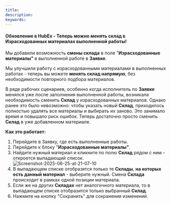 ```yaml
---
title: 
description: 
keywords: 
---
```


#### Обновление в HubEx - Теперь можно менять склад в Израсходованных материалах выполненной работы!

<html>
<meta charset="utf-8">

</html>
<p>Мы добавили возможность <strong>смены склада</strong> в поле "<strong>Израсходованные материалы" </strong>в выполненной работе в <strong>Заявке</strong>.&nbsp;</p>
<p>Мы улучшили работу с израсходованными материалами в выполненных работах - теперь вы можете <strong>менять склад напрямую</strong>, без необходимости повторного подбора материалов.</p>
<p>В ряде рабочих сценариев, особенно когда исполнитель по <strong>Заявке</strong> менялся уже после заполнения выполненной работы, возникала необходимость сменить <strong>Склад</strong> у израсходованных материалов. Однако ранее это было невозможно: чтобы указать новый <strong>Склад</strong>, приходилось полностью удалять все материалы и выбирать их заново. Это занимало время и повышало риск ошибок. Теперь достаточно просто сменить <strong>Склад</strong> в уже добавленном материале.</p>

<p><strong>Как это работает:</strong></p>
<ol>
<li>Перейдите в Заявку, где есть выполненные работы.</li>
<li>Перейдите к блоку "<strong>Израсходованные материалы"</strong>.</li>
<li>Найдите нужный материал и кликните по полю <strong>Склад</strong> рядом с ним - откроется выпадающий список.</li>
<img src="https://i.ibb.co/GfqZ977y/Screenshot-2025-06-25-at-21-07-10.png" alt="Screenshot-2025-06-25-at-21-07-10" border="0" /></div>
<li>В выпадающем списке отобразятся только те <strong>Склады</strong>, <strong>на которых есть данный материал</strong> - выберите нужный. Смена <strong>Склада</strong> происходит в рамках одной позиции материала.</li>
<li>Если же на других <strong>Складах</strong> нет аналогичного материала, то в выпадающем списке отобразится только выбранный <strong>Склад</strong>.</li>
<li>Нажмите на кнопку "Сохранить" для сохранения изменений.</li>

